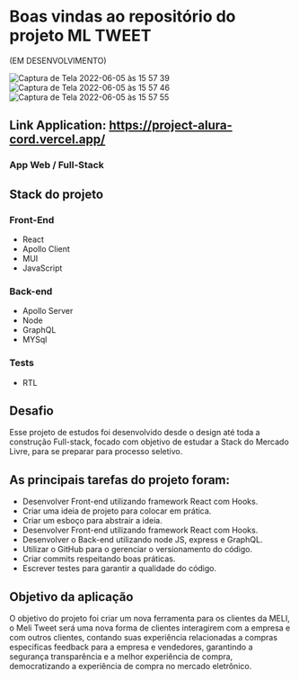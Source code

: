 # Boas vindas ao repositório do projeto ML TWEET 
(EM DESENVOLVIMENTO)

![Captura de Tela 2022-06-05 às 15 57 39](https://user-images.githubusercontent.com/83237861/172066173-9d0c778e-53b5-4f72-9037-2fb5dd6cc0eb.png)
![Captura de Tela 2022-06-05 às 15 57 46](https://user-images.githubusercontent.com/83237861/172066176-ec379d81-b048-4739-8b5a-3a9ce44d5b62.png)
![Captura de Tela 2022-06-05 às 15 57 55](https://user-images.githubusercontent.com/83237861/172066180-d7ac6ca4-7490-4868-a44b-9f1d0b8a3f8b.png)

## Link Application: https://project-alura-cord.vercel.app/

### App Web / Full-Stack

## Stack do projeto

### Front-End
* React 
* Apollo Client
* MUI
* JavaScript

### Back-end
* Apollo Server
* Node
* GraphQL
* MYSql

### Tests
* RTL

## Desafio

Esse projeto de estudos foi desenvolvido desde o design até toda a construção Full-stack, 
focado com objetivo de estudar a Stack do Mercado Livre, para se preparar para processo seletivo. 


## As principais tarefas do projeto foram:

* Desenvolver Front-end utilizando framework React com Hooks.
* Criar uma ideia de projeto para colocar em prática.
* Criar um esboço para abstrair a ideia.
* Desenvolver Front-end utilizando framework React com Hooks.
* Desenvolver o Back-end utilizando node JS, express e GraphQL.
* Utilizar o GitHub para o gerenciar o versionamento do código.
* Criar commits respeitando boas práticas. 
* Escrever testes para garantir a qualidade do código.


## Objetivo da aplicação

O objetivo do projeto foi criar um nova ferramenta para os clientes da MELI, o Meli Tweet será uma nova forma de clientes interagirem com a empresa e com outros clientes, contando suas experiência relacionadas a compras especificas feedback para a empresa e vendedores, garantindo a segurança transparência e a melhor experiência de compra, democratizando a experiência de compra no mercado eletrônico.
